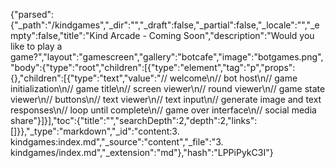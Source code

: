 {"parsed":{"_path":"/kindgames","_dir":"","_draft":false,"_partial":false,"_locale":"","_empty":false,"title":"Kind Arcade - Coming Soon","description":"Would you like to play a game?","layout":"gamescreen","gallery":"botcafe","image":"botgames.png","body":{"type":"root","children":[{"type":"element","tag":"p","props":{},"children":[{"type":"text","value":"// welcome\n// bot host\n// game initialization\n// game title\n// screen viewer\n// round viewer\n// game state viewer\n// buttons\n// text viewer\n// text input\n// generate image and text responses\n// loop until complete\n// game over interface\n// social media share"}]}],"toc":{"title":"","searchDepth":2,"depth":2,"links":[]}},"_type":"markdown","_id":"content:3. kindgames:index.md","_source":"content","_file":"3. kindgames/index.md","_extension":"md"},"hash":"LPPiPykC3I"}